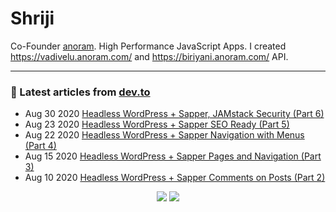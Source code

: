 # Shriji
Co-Founder [anoram](https://anoram.com). High Performance JavaScript Apps. I created https://vadivelu.anoram.com/ and https://biriyani.anoram.com/ API.
<hr>

### 📝 Latest articles from [dev.to](https://dev.to/shriji)

* Aug 30 2020 [Headless WordPress + Sapper, JAMstack Security (Part 6)](https://dev.to/shriji/headless-wordpress-sapper-jamstack-security-part-6-4g1g) 
* Aug 23 2020 [Headless WordPress + Sapper SEO Ready (Part 5)](https://dev.to/shriji/headless-wordpress-sapper-seo-ready-part-5-oe0) 
* Aug 22 2020 [Headless WordPress + Sapper Navigation with Menus (Part 4)](https://dev.to/shriji/headless-wordpress-sapper-part-4-2ghh) 
* Aug 15 2020 [Headless WordPress + Sapper Pages and Navigation (Part 3)](https://dev.to/shriji/headless-wordpress-sapper-part-3-1b4g) 
* Aug 10 2020 [Headless WordPress + Sapper Comments on Posts (Part 2)](https://dev.to/shriji/headless-wordpress-sapper-part-2-2onf)


<p align="center">

<img src="https://visitor-badge.laobi.icu/badge?page_id=peopledrivemecrazy.peopledrivemecrazy" />

<img src="https://img.shields.io/badge/dynamic/json?color=brightgreen&label=followers&query=followers&url=https%3A%2F%2Fapi.github.com%2Fusers%2Fpeopledrivemecrazy" />

</p>

